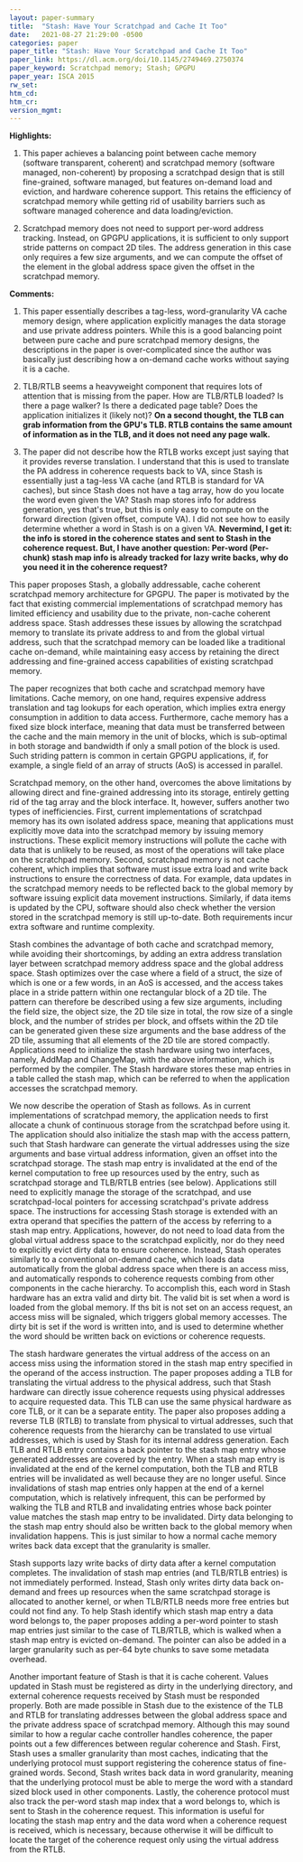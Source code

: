 ```yaml
---
layout: paper-summary
title:  "Stash: Have Your Scratchpad and Cache It Too"
date:   2021-08-27 21:29:00 -0500
categories: paper
paper_title: "Stash: Have Your Scratchpad and Cache It Too"
paper_link: https://dl.acm.org/doi/10.1145/2749469.2750374
paper_keyword: Scratchpad memory; Stash; GPGPU
paper_year: ISCA 2015
rw_set:
htm_cd:
htm_cr:
version_mgmt:
---
```


**Highlights:**

1. This paper achieves a balancing point between cache memory (software transparent, coherent) and 
   scratchpad memory (software managed, non-coherent) by proposing a scratchpad design that is still
   fine-grained, software managed, but features on-demand load and eviction, and hardware coherence
   support.
   This retains the efficiency of scratchpad memory while getting rid of usability barriers such as 
   software managed coherence and data loading/eviction.

2. Scratchpad memory does not need to support per-word address tracking. Instead, on GPGPU
   applications, it is sufficient to only support stride patterns on compact 2D tiles. 
   The address generation in this case only requires a few size arguments, and we can compute the offset of the 
   element in the global address space given the offset in the scratchpad memory.

**Comments:**

1. This paper essentially describes a tag-less, word-granularity VA cache memory design, where application explicitly 
   manages the data storage and use private address pointers.
   While this is a good balancing point between pure cache and pure scratchpad memory designs, the descriptions
   in the paper is over-complicated since the author was basically just describing how a on-demand cache works 
   without saying it is a cache.

2. TLB/RTLB seems a heavyweight component that requires lots of attention that is missing from the paper. 
   How are TLB/RTLB loaded? Is there a page walker? Is there a dedicated page table? Does the application 
   initializes it (likely not)? **On a second thought, the TLB can grab information from the GPU's TLB.
   RTLB contains the same amount of information as in the TLB, and it does not need any page walk.**

3. The paper did not describe how the RTLB works except just saying that it provides reverse translation.
   I understand that this is used to translate the PA address in coherence requests back to VA, since 
   Stash is essentially just a tag-less VA cache (and RTLB is standard for VA caches), but since Stash does not
   have a tag array, how do you locate the word even given the VA? Stash map stores info for address generation,
   yes that's true, but this is only easy to compute on the forward direction (given offset, compute VA).
   I did not see how to easily determine whether a word in Stash is on a given VA.
   **Nevermind, I get it: the info is stored in the coherence states and sent to Stash in the coherence request.
     But, I have another question: Per-word (Per-chunk) stash map info is already tracked for lazy write backs,
     why do you need it in the coherence request?**

This paper proposes Stash, a globally addressable, cache coherent scratchpad memory architecture for GPGPU. 
The paper is motivated by the fact that existing commercial implementations of scratchpad memory has limited efficiency
and usability due to the private, non-cache coherent address space. Stash addresses these issues by allowing the
scratchpad memory to translate its private address to and from the global virtual address, such that the scratchpad
memory can be loaded like a traditional cache on-demand, while maintaining easy access by retaining the direct 
addressing and fine-grained access capabilities of existing scratchpad memory.

The paper recognizes that both cache and scratchpad memory have limitations. Cache memory, on one hand, requires 
expensive address translation and tag lookups for each operation, which implies extra energy consumption in addition to
data access. Furthermore, cache memory has a fixed size block interface, meaning that data must be transferred between
the cache and the main memory in the unit of blocks, which is sub-optimal in both storage and bandwidth if only
a small potion of the block is used. Such striding pattern is common in certain GPGPU applications, if, for example, a 
single field of an array of structs (AoS) is accessed in parallel.

Scratchpad memory, on the other hand, overcomes the above limitations by allowing direct and fine-grained addressing 
into its storage, entirely getting rid of the tag array and the block interface.
It, however, suffers another two types of inefficiencies.
First, current implementations of scratchpad memory has its own isolated address space, meaning that applications must
explicitly move data into the scratchpad memory by issuing memory instructions. These explicit memory instructions 
will pollute the cache with data that is unlikely to be reused, as most of the operations will take place on the
scratchpad memory.
Second, scratchpad memory is not cache coherent, which implies that software must issue extra load and write back
instructions to ensure the correctness of data. For example, data updates in the scratchpad memory needs to be reflected
back to the global memory by software issuing explicit data movement instructions. Similarly, if data
items is updated by the CPU, software should also check whether the version stored in the scratchpad memory is
still up-to-date. Both requirements incur extra software and runtime complexity.

Stash combines the advantage of both cache and scratchpad memory, while avoiding their shortcomings, by adding an extra
address translation layer between scratchpad memory address space and the global address space.
Stash optimizes over the case where a field of a struct, the size of which is one or a few words, in an AoS is accessed,
and the access takes place in a stride pattern within one rectangular block of a 2D tile.
The pattern can therefore be described using a few size arguments, including the field size, the object size, the 2D
tile size in total, the row size of a single block, and the number of strides per block, and offsets within the 2D
tile can be generated given these size arguments and the base address of the 2D tile, assuming that all elements of 
the 2D tile are stored compactly.
Applications need to initialize the stash hardware using two interfaces, namely, AddMap and ChangeMap, with the above
information, which is performed by the compiler.
The Stash hardware stores these map entries in a table called the stash map, which can be referred to when the 
application accesses the scratchpad memory.

We now describe the operation of Stash as follows. As in current implementations of scratchpad memory, the 
application needs to first allocate a chunk of continuous storage from the scratchpad before using it.
The application should also initialize the stash map with the access pattern, such that Stash hardware can generate
the virtual addresses using the size arguments and base virtual address information, given an offset into the 
scratchpad storage.
The stash map entry is invalidated at the end of the kernel computation to free up resources used by the entry,
such as scratchpad storage and TLB/RTLB entries (see below).
Applications still need to explicitly manage the storage of the scratchpad, and use scratchpad-local pointers for 
accessing scratchpad's private address space.
The instructions for accessing Stash storage is extended with an extra operand that specifies the pattern of the 
access by referring to a stash map entry.
Applications, however, do not need to load data from the global virtual address space to the scratchpad explicitly,
nor do they need to explicitly evict dirty data to ensure coherence. 
Instead, Stash operates similarly to a conventional on-demand cache, which loads data automatically from the 
global address space when there is an access miss, and automatically responds to coherence requests combing from
other components in the cache hierarchy. 
To accomplish this, each word in Stash hardware has an extra valid and dirty bit. The valid bit is set when a word 
is loaded from the global memory. If ths bit is not set on an access request, an access miss will be signaled, 
which triggers global memory accesses. 
The dirty bit is set if the word is written into, and is used to determine whether the word should be written back
on evictions or coherence requests.

The stash hardware generates the virtual address of the access on an access miss using the information stored in the
stash map entry specified in the operand of the access instruction.
The paper proposes adding a TLB for translating the virtual address to the physical address, such that Stash
hardware can directly issue coherence requests using physical addresses to acquire requested data.
This TLB can use the same physical hardware as core TLB, or it can be a separate entity. 
The paper also proposes adding a reverse TLB (RTLB) to translate from physical to virtual addresses, such that
coherence requests from the hierarchy can be translated to use virtual addresses, which is used by Stash for 
its internal address generation.
Each TLB and RTLB entry contains a back pointer to the stash map entry whose generated addresses are covered by 
the entry. 
When a stash map entry is invalidated at the end of the kernel computation, both the TLB and RTLB entries will be 
invalidated as well because they are no longer useful.
Since invalidations of stash map entries only happen at the end of a kernel computation, which is relatively
infrequent, this can be performed by walking the TLB and RTLB and invalidating entries whose back pointer value
matches the stash map entry to be invalidated.
Dirty data belonging to the stash map entry should also be written back to the global memory when invalidation
happens. This is just similar to how a normal cache memory writes back data except that the granularity is smaller.

Stash supports lazy write backs of dirty data after a kernel computation completes. The invalidation of stash map
entries (and TLB/RTLB entries) is not immediately performed. Instead, Stash only writes dirty data back on-demand 
and frees up resources when the same scratchpad storage is allocated to another kernel, or when TLB/RTLB needs 
more free entries but could not find any.
To help Stash identify which stash map entry a data word belongs to, the paper proposes adding a per-word pointer to
stash map entries just similar to the case of TLB/RTLB, which is walked when a stash map entry is evicted on-demand. 
The pointer can also be added in a larger granularity such as per-64 byte chunks to save some metadata overhead.

Another important feature of Stash is that it is cache coherent. 
Values updated in Stash must be registered as dirty in the underlying directory, and external coherence requests 
received by Stash must be responded properly.
Both are made possible in Stash due to the existence of the TLB and RTLB for translating addresses between the global 
address space and the private address space of scratchpad memory.
Although this may sound similar to how a regular cache controller handles coherence, the paper points out a few 
differences between regular coherence and Stash.
First, Stash uses a smaller granularity than most caches, indicating that the underlying protocol must support 
registering the coherence status of fine-grained words.
Second, Stash writes back data in word granularity, meaning that the underlying protocol must be able to merge
the word with a standard sized block used in other components.
Lastly, the coherence protocol must also track the per-word stash map index that a word belongs to, which is sent
to Stash in the coherence request. This information is useful for locating the stash map entry and the data word 
when a coherence request is received, which is necessary, because otherwise it will be difficult to locate the
target of the coherence request only using the virtual address from the RTLB. 
